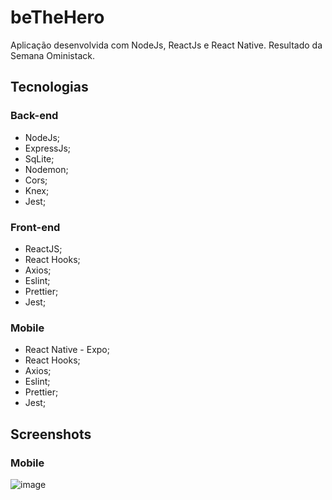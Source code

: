 # beTheHero

Aplicação desenvolvida com NodeJs, ReactJs e React Native. Resultado da Semana Oministack.

## Tecnologias

### Back-end

- NodeJs;	
- ExpressJs;	
- SqLite;	
- Nodemon;	
- Cors;	
- Knex;	
- Jest;	

### Front-end
- ReactJS;		
- React Hooks;	
- Axios;	
- Eslint;	
- Prettier;	
- Jest;
### Mobile
- React Native - Expo;
- React Hooks;
- Axios;
- Eslint;
- Prettier;
- Jest;

## Screenshots

### Mobile
![image](mobile_screen.gif)

